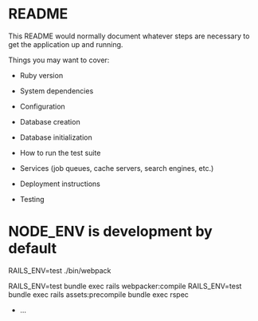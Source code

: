 # README

This README would normally document whatever steps are necessary to get the
application up and running.

Things you may want to cover:

* Ruby version

* System dependencies

* Configuration

* Database creation

* Database initialization

* How to run the test suite

* Services (job queues, cache servers, search engines, etc.)

* Deployment instructions

* Testing
# NODE_ENV is development by default
RAILS_ENV=test ./bin/webpack

RAILS_ENV=test bundle exec rails webpacker:compile
RAILS_ENV=test bundle exec rails assets:precompile
bundle exec rspec
* ...
